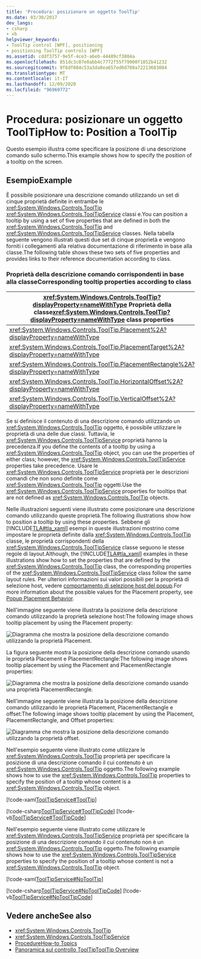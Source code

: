 ```yaml
---
title: 'Procedura: posizionare un oggetto ToolTip'
ms.date: 03/30/2017
dev_langs:
- csharp
- vb
helpviewer_keywords:
- ToolTip control [WPF], positioning
- positioning ToolTip controls [WPF]
ms.assetid: cddf3757-9e5f-4ce3-a6eb-44489cf3804a
ms.openlocfilehash: 851dc3c07e0abb4c7772f55f79900f1852b41232
ms.sourcegitcommit: 9f6df084c53a3da0ea657ed0d708a72213683084
ms.translationtype: MT
ms.contentlocale: it-IT
ms.lasthandoff: 12/09/2020
ms.locfileid: "96969772"
---
```

# <a name="how-to-position-a-tooltip"></a><span data-ttu-id="c12d4-102">Procedura: posizionare un oggetto ToolTip</span><span class="sxs-lookup"><span data-stu-id="c12d4-102">How to: Position a ToolTip</span></span>
<span data-ttu-id="c12d4-103">Questo esempio illustra come specificare la posizione di una descrizione comando sullo schermo.</span><span class="sxs-lookup"><span data-stu-id="c12d4-103">This example shows how to specify the position of a tooltip on the screen.</span></span>  
  
## <a name="example"></a><span data-ttu-id="c12d4-104">Esempio</span><span class="sxs-lookup"><span data-stu-id="c12d4-104">Example</span></span>  
 <span data-ttu-id="c12d4-105">È possibile posizionare una descrizione comando utilizzando un set di cinque proprietà definite in entrambe le <xref:System.Windows.Controls.ToolTip> <xref:System.Windows.Controls.ToolTipService> classi e.</span><span class="sxs-lookup"><span data-stu-id="c12d4-105">You can position a tooltip by using a set of five properties that are defined in both the <xref:System.Windows.Controls.ToolTip> and <xref:System.Windows.Controls.ToolTipService> classes.</span></span> <span data-ttu-id="c12d4-106">Nella tabella seguente vengono illustrati questi due set di cinque proprietà e vengono forniti i collegamenti alla relativa documentazione di riferimento in base alla classe.</span><span class="sxs-lookup"><span data-stu-id="c12d4-106">The following table shows these two sets of five properties and provides links to their reference documentation according to class.</span></span>  
  
### <a name="corresponding-tooltip-properties-according-to-class"></a><span data-ttu-id="c12d4-107">Proprietà della descrizione comando corrispondenti in base alla classe</span><span class="sxs-lookup"><span data-stu-id="c12d4-107">Corresponding tooltip properties according to class</span></span>  
  
|<span data-ttu-id="c12d4-108"><xref:System.Windows.Controls.ToolTip?displayProperty=nameWithType> Proprietà della classe</span><span class="sxs-lookup"><span data-stu-id="c12d4-108"><xref:System.Windows.Controls.ToolTip?displayProperty=nameWithType> class properties</span></span>|<span data-ttu-id="c12d4-109"><xref:System.Windows.Controls.ToolTipService?displayProperty=nameWithType> Proprietà della classe</span><span class="sxs-lookup"><span data-stu-id="c12d4-109"><xref:System.Windows.Controls.ToolTipService?displayProperty=nameWithType> class properties</span></span>|  
|--------------------------------------------------------------------------------------------------------------------------------------------------------------|---------------------------------------------------------------------------------------------------------------------------------------------------------------------|  
|<xref:System.Windows.Controls.ToolTip.Placement%2A?displayProperty=nameWithType>|<xref:System.Windows.Controls.ToolTipService.Placement%2A?displayProperty=nameWithType>|  
|<xref:System.Windows.Controls.ToolTip.PlacementTarget%2A?displayProperty=nameWithType>|<xref:System.Windows.Controls.ToolTipService.PlacementTarget%2A?displayProperty=nameWithType>|  
|<xref:System.Windows.Controls.ToolTip.PlacementRectangle%2A?displayProperty=nameWithType>|<xref:System.Windows.Controls.ToolTipService.PlacementRectangle%2A?displayProperty=nameWithType>|  
|<xref:System.Windows.Controls.ToolTip.HorizontalOffset%2A?displayProperty=nameWithType>|<xref:System.Windows.Controls.ToolTipService.HorizontalOffset%2A?displayProperty=nameWithType>|  
|<xref:System.Windows.Controls.ToolTip.VerticalOffset%2A?displayProperty=nameWithType>|<xref:System.Windows.Controls.ToolTipService.VerticalOffset%2A?displayProperty=nameWithType>|  
  
 <span data-ttu-id="c12d4-110">Se si definisce il contenuto di una descrizione comando utilizzando un <xref:System.Windows.Controls.ToolTip> oggetto, è possibile utilizzare le proprietà di una delle due classi. Tuttavia, le <xref:System.Windows.Controls.ToolTipService> proprietà hanno la precedenza.</span><span class="sxs-lookup"><span data-stu-id="c12d4-110">If you define the contents of a tooltip by using a <xref:System.Windows.Controls.ToolTip> object, you can use the properties of either class; however, the <xref:System.Windows.Controls.ToolTipService> properties take precedence.</span></span> <span data-ttu-id="c12d4-111">Usare le <xref:System.Windows.Controls.ToolTipService> proprietà per le descrizioni comandi che non sono definite come <xref:System.Windows.Controls.ToolTip> oggetti.</span><span class="sxs-lookup"><span data-stu-id="c12d4-111">Use the <xref:System.Windows.Controls.ToolTipService> properties for tooltips that are not defined as <xref:System.Windows.Controls.ToolTip> objects.</span></span>  
  
 <span data-ttu-id="c12d4-112">Nelle illustrazioni seguenti viene illustrato come posizionare una descrizione comando utilizzando queste proprietà.</span><span class="sxs-lookup"><span data-stu-id="c12d4-112">The following illustrations show how to position a tooltip by using these properties.</span></span> <span data-ttu-id="c12d4-113">Sebbene gli [!INCLUDE[TLA#tla_xaml](../../../includes/tlasharptla-xaml-md.md)] esempi in queste illustrazioni mostrino come impostare le proprietà definite dalla <xref:System.Windows.Controls.ToolTip> classe, le proprietà corrispondenti della <xref:System.Windows.Controls.ToolTipService> classe seguono le stesse regole di layout.</span><span class="sxs-lookup"><span data-stu-id="c12d4-113">Although, the [!INCLUDE[TLA#tla_xaml](../../../includes/tlasharptla-xaml-md.md)] examples in these illustrations show how to set the properties that are defined by the <xref:System.Windows.Controls.ToolTip> class, the corresponding properties of the <xref:System.Windows.Controls.ToolTipService> class follow the same layout rules.</span></span> <span data-ttu-id="c12d4-114">Per ulteriori informazioni sui valori possibili per la proprietà di selezione host, vedere [comportamento di selezione host del popup](popup-placement-behavior.md).</span><span class="sxs-lookup"><span data-stu-id="c12d4-114">For more information about the possible values for the Placement property, see [Popup Placement Behavior](popup-placement-behavior.md).</span></span>  

 <span data-ttu-id="c12d4-115">Nell'immagine seguente viene illustrata la posizione della descrizione comando utilizzando la proprietà selezione host:</span><span class="sxs-lookup"><span data-stu-id="c12d4-115">The following image shows tooltip placement by using the Placement property:</span></span>  
  
 ![Diagramma che mostra la posizione della descrizione comando utilizzando la proprietà Placement.](./media/how-to-position-a-tooltip/tooltip-placement-property.png)

 <span data-ttu-id="c12d4-117">La figura seguente mostra la posizione della descrizione comando usando le proprietà Placement e PlacementRectangle:</span><span class="sxs-lookup"><span data-stu-id="c12d4-117">The following image shows tooltip placement by using the Placement and PlacementRectangle properties:</span></span>

 ![Diagramma che mostra la posizione della descrizione comando usando una proprietà PlacementRectangle.](./media/how-to-position-a-tooltip/tooltip-placement-rectangle-property.png)  

 <span data-ttu-id="c12d4-119">Nell'immagine seguente viene illustrata la posizione della descrizione comando utilizzando le proprietà Placement, PlacementRectangle e offset:</span><span class="sxs-lookup"><span data-stu-id="c12d4-119">The following image shows tooltip placement by using the Placement, PlacementRectangle, and Offset properties:</span></span>
  
 ![Diagramma che mostra la posizione della descrizione comando utilizzando la proprietà offset.](./media/how-to-position-a-tooltip/tooltip-placement-offset-property.png)

 <span data-ttu-id="c12d4-121">Nell'esempio seguente viene illustrato come utilizzare le <xref:System.Windows.Controls.ToolTip> proprietà per specificare la posizione di una descrizione comando il cui contenuto è un <xref:System.Windows.Controls.ToolTip> oggetto.</span><span class="sxs-lookup"><span data-stu-id="c12d4-121">The following example shows how to use the <xref:System.Windows.Controls.ToolTip> properties to specify the position of a tooltip whose content is a <xref:System.Windows.Controls.ToolTip> object.</span></span>  
  
 [!code-xaml[ToolTipService#ToolTip](~/samples/snippets/csharp/VS_Snippets_Wpf/ToolTipService/CSharp/Pane1.xaml#tooltip)]  
  
 [!code-csharp[ToolTipService#ToolTipCode](~/samples/snippets/csharp/VS_Snippets_Wpf/ToolTipService/CSharp/Pane1.xaml.cs#tooltipcode)]
 [!code-vb[ToolTipService#ToolTipCode](~/samples/snippets/visualbasic/VS_Snippets_Wpf/ToolTipService/visualbasic/pane1.xaml.vb#tooltipcode)]  
  
 <span data-ttu-id="c12d4-122">Nell'esempio seguente viene illustrato come utilizzare le <xref:System.Windows.Controls.ToolTipService> proprietà per specificare la posizione di una descrizione comando il cui contenuto non è un <xref:System.Windows.Controls.ToolTip> oggetto.</span><span class="sxs-lookup"><span data-stu-id="c12d4-122">The following example shows how to use the <xref:System.Windows.Controls.ToolTipService> properties to specify the position of a tooltip whose content is not a <xref:System.Windows.Controls.ToolTip> object.</span></span>  
  
 [!code-xaml[ToolTipService#NoToolTip](~/samples/snippets/csharp/VS_Snippets_Wpf/ToolTipService/CSharp/Pane1.xaml#notooltip)]  
  
 [!code-csharp[ToolTipService#NoToolTipCode](~/samples/snippets/csharp/VS_Snippets_Wpf/ToolTipService/CSharp/Pane1.xaml.cs#notooltipcode)]
 [!code-vb[ToolTipService#NoToolTipCode](~/samples/snippets/visualbasic/VS_Snippets_Wpf/ToolTipService/visualbasic/pane1.xaml.vb#notooltipcode)]  
  
## <a name="see-also"></a><span data-ttu-id="c12d4-123">Vedere anche</span><span class="sxs-lookup"><span data-stu-id="c12d4-123">See also</span></span>

- <xref:System.Windows.Controls.ToolTip>
- <xref:System.Windows.Controls.ToolTipService>
- [<span data-ttu-id="c12d4-124">Procedure</span><span class="sxs-lookup"><span data-stu-id="c12d4-124">How-to Topics</span></span>](tooltip-how-to-topics.md)
- [<span data-ttu-id="c12d4-125">Panoramica sul controllo ToolTip</span><span class="sxs-lookup"><span data-stu-id="c12d4-125">ToolTip Overview</span></span>](tooltip-overview.md)
